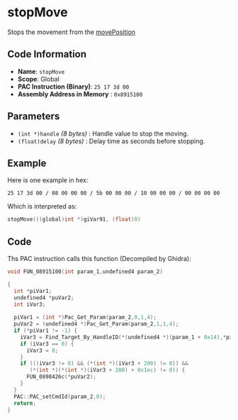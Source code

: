# stopMove

Stops the movement from the [movePosition](./moveposition.md)

## Code Information

- **Name**: `stopMove`
- **Scope**: Global
- **PAC Instruction (Binary)**: `25 17 3d 00`
- **Assembly Address in Memory** : `0x8915100`

## Parameters

- `(int *)handle` *(8 bytes)* : Handle value to stop the moving.
- `(float)delay` *(8 bytes)* : Delay time as seconds before stopping.

## Example

Here is one example in hex:

```25 17 3d 00 / 08 00 00 00 / 5b 00 00 00 / 10 00 00 00 / 00 00 00 00```

Which is interpreted as:

```c
stopMove(((global)int *)giVar91, (float)0)
```

## Code

Ths PAC instruction calls this function (Decompiled by Ghidra):

```c
void FUN_08915100(int param_1,undefined4 param_2)

{
  int *piVar1;
  undefined4 *puVar2;
  int iVar3;
  
  piVar1 = (int *)Pac_Get_Param(param_2,0,1,4);
  puVar2 = (undefined4 *)Pac_Get_Param(param_2,1,1,4);
  if (*piVar1 != -1) {
    iVar3 = Find_Target_By_HandleID(*(undefined4 *)(param_1 + 0x14),*piVar1,1);
    if (iVar3 == 0) {
      iVar3 = 0;
    }
    if (((iVar3 != 0) && (*(int *)(iVar3 + 200) != 0)) &&
       (*(int *)(*(int *)(iVar3 + 200) + 0x1ec) != 0)) {
      FUN_0898426c(*puVar2);
    }
  }
  PAC::PAC_setCmdId(param_2,0);
  return;
}
```

